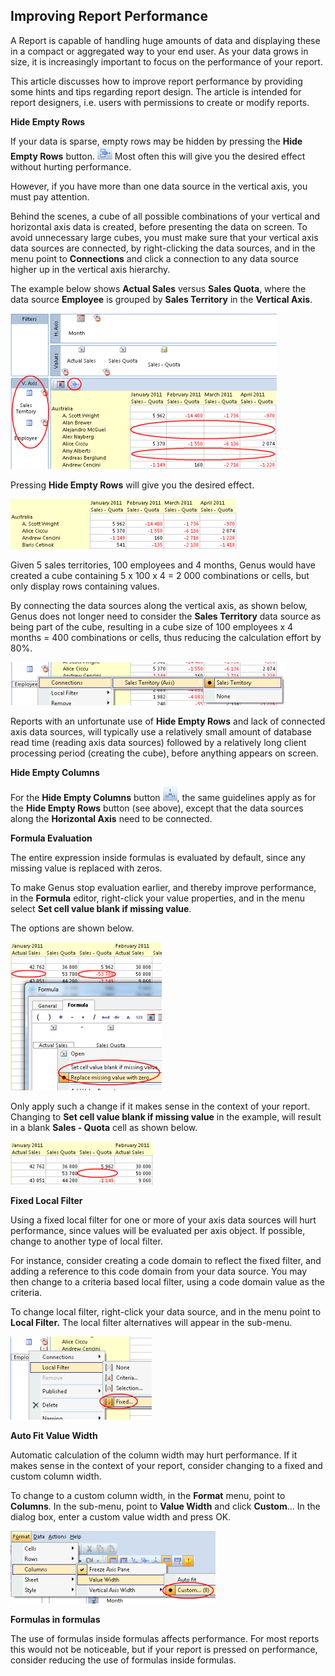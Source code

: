 ## Improving Report Performance

A Report is capable of handling huge amounts of data and displaying these in a compact or aggregated way to your end user. As your data grows in size, it is increasingly important to focus on the performance of your report.

This article discusses how to improve report performance by providing some hints and tips regarding report design. The article is intended for report designers, i.e. users with permissions to create or modify reports.

**Hide Empty Rows**

If your data is sparse, empty rows may be hidden by pressing the **Hide Empty Rows** button. ![IDEFE332B600C244BB.ID2030D48E597B4548.png](media/IDEFE332B600C244BB.ID2030D48E597B4548.png) Most often this will give you the desired effect without hurting performance.

However, if you have more than one data source in the vertical axis, you must pay attention.

Behind the scenes, a cube of all possible combinations of your vertical and horizontal axis data is created, before presenting the data on screen. To avoid unnecessary large cubes, you must make sure that your vertical axis data sources are connected, by right-clicking the data sources, and in the menu point to **Connections** and click a connection to any data source higher up in the vertical axis hierarchy.

The example below shows **Actual Sales** versus **Sales Quota**, where the data source **Employee** is grouped by **Sales Territory** in the **Vertical Axis**.

![IDEFE332B600C244BB.ID591062879A504A8D.png](media/IDEFE332B600C244BB.ID591062879A504A8D.png)

Pressing **Hide Empty Rows** will give you the desired effect.

![IDEFE332B600C244BB.IDFF2DE98A383B412C.png](media/IDEFE332B600C244BB.IDFF2DE98A383B412C.png)

Given 5 sales territories, 100 employees and 4 months, Genus would have created a cube containing 5 x 100 x 4 = 2 000 combinations or cells, but only display rows containing values.

By connecting the data sources along the vertical axis, as shown below, Genus does not longer need to consider the **Sales Territory** data source as being part of the cube, resulting in a cube size of 100 employees x 4 months = 400 combinations or cells, thus reducing the calculation effort by 80%.

![IDEFE332B600C244BB.ID4EAAE89C15BB4F81.png](media/IDEFE332B600C244BB.ID4EAAE89C15BB4F81.png)

Reports with an unfortunate use of **Hide Empty Rows** and lack of connected axis data sources, will typically use a relatively small amount of database read time (reading axis data sources) followed by a relatively long client processing period (creating the cube), before anything appears on screen.

**Hide Empty Columns**

For the **Hide Empty Columns** button ![IDEFE332B600C244BB.ID05F4A693A2EB45B0.png](media/IDEFE332B600C244BB.ID05F4A693A2EB45B0.png), the same guidelines apply as for the **Hide Empty Rows** button (see above), except that the data sources along the **Horizontal Axis** need to be connected.

**Formula Evaluation**

The entire expression inside formulas is evaluated by default, since any missing value is replaced with zeros.

To make Genus stop evaluation earlier, and thereby improve performance, in the **Formula** editor, right-click your value properties, and in the menu select **Set cell value blank if missing value**.

The options are shown below.

![IDEFE332B600C244BB.ID682A80A9A7BC4B1F.png](media/IDEFE332B600C244BB.ID682A80A9A7BC4B1F.png)

Only apply such a change if it makes sense in the context of your report. Changing to **Set cell value blank if missing value** in the example, will result in a blank **Sales - Quota** cell as shown below.

![IDEFE332B600C244BB.ID84D3B8E656404365.png](media/IDEFE332B600C244BB.ID84D3B8E656404365.png)

**Fixed Local Filter**

Using a fixed local filter for one or more of your axis data sources will hurt performance, since values will be evaluated per axis object. If possible, change to another type of local filter.

For instance, consider creating a code domain to reflect the fixed filter, and adding a reference to this code domain from your data source. You may then change to a criteria based local filter, using a code domain value as the criteria.

To change local filter, right-click your data source, and in the menu point to **Local Filter.** <span style="FONT-WEIGHT: normal">The local filter alternatives will appear in the sub-menu.

![IDEFE332B600C244BB.ID7A5846AC1B1D4115.png](media/IDEFE332B600C244BB.ID7A5846AC1B1D4115.png)

**Auto Fit Value Width**

Automatic calculation of the column width may hurt performance. If it makes sense in the context of your report, consider changing to a fixed and custom column width.

To change to a custom column width, in the **Format** menu, point to **Columns**. In the sub-menu, point to **Value Width** and click **Custom**... In the dialog box, enter a custom value width and press OK.

![IDEFE332B600C244BB.IDBF7DC694E9664AC5.png](media/IDEFE332B600C244BB.IDBF7DC694E9664AC5.png)

**Formulas in formulas**

The use of formulas inside formulas affects performance. For most reports this would not be noticeable, but if your report is pressed on performance, consider reducing the use of formulas inside formulas.